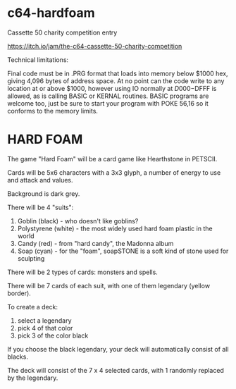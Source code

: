 # c64-hardfoam
Cassette 50 charity competition entry

https://itch.io/jam/the-c64-cassette-50-charity-competition

Technical limitations:

 Final code must be in .PRG format that loads into memory below $1000 hex, giving 4,096 bytes of address space.
 At no point can the code write to any location at or above $1000, however using IO normally at $D000-$DFFF is allowed, as is calling BASIC or KERNAL routines. BASIC programs are welcome too, just be sure to start your program with POKE 56,16 so it conforms to the memory limits.

# HARD FOAM

The game "Hard Foam" will be a card game like Hearthstone in PETSCII.

Cards will be 5x6 characters with a 3x3 glyph, a number of energy to use and attack and values.

Background is dark grey.

There will be 4 "suits":
1. Goblin (black) - who doesn't like goblins?
1. Polystyrene (white) - the most widely used hard foam plastic in the world
1. Candy (red) - from "hard candy", the Madonna album
1. Soap (cyan) - for the "foam", soapSTONE is a soft kind of stone used for sculpting

There will be 2 types of cards: monsters and spells.

There will be 7 cards of each suit, with one of them legendary (yellow border).

To create a deck:
1. select a legendary
1. pick 4 of that color
1. pick 3 of the color black

If you choose the black legendary, your deck will automatically consist of all blacks.

The deck will consist of the 7 x 4 selected cards, with 1 randomly replaced by the legendary.
